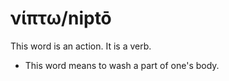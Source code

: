 # νίπτω/niptō
This word is an action. It is a verb.
* This word means to wash a part of one's body.
